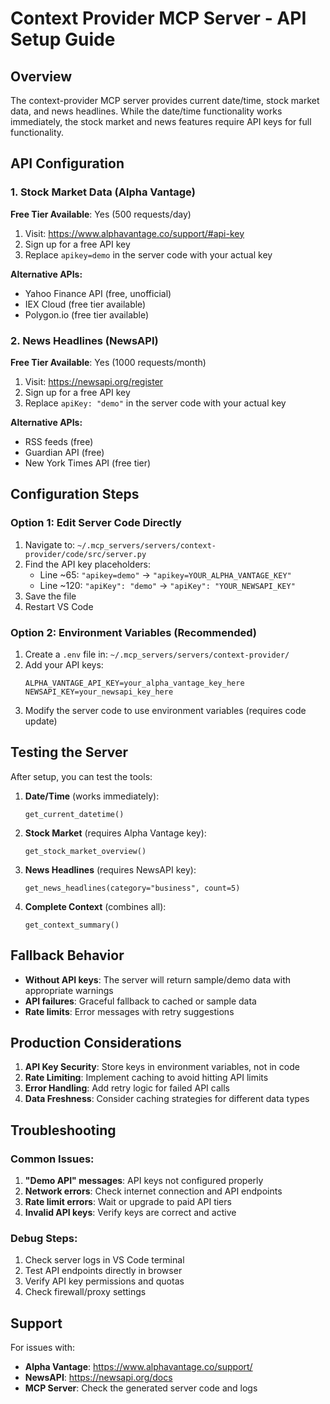 # Context Provider MCP Server - API Setup Guide

## Overview

The context-provider MCP server provides current date/time, stock market data, and news headlines. While the date/time functionality works immediately, the stock market and news features require API keys for full functionality.

## API Configuration

### 1. Stock Market Data (Alpha Vantage)

**Free Tier Available**: Yes (500 requests/day)

1. Visit: https://www.alphavantage.co/support/#api-key
2. Sign up for a free API key
3. Replace `apikey=demo` in the server code with your actual key

**Alternative APIs:**
- Yahoo Finance API (free, unofficial)
- IEX Cloud (free tier available)
- Polygon.io (free tier available)

### 2. News Headlines (NewsAPI)

**Free Tier Available**: Yes (1000 requests/month)

1. Visit: https://newsapi.org/register
2. Sign up for a free API key
3. Replace `apiKey: "demo"` in the server code with your actual key

**Alternative APIs:**
- RSS feeds (free)
- Guardian API (free)
- New York Times API (free tier)

## Configuration Steps

### Option 1: Edit Server Code Directly

1. Navigate to: `~/.mcp_servers/servers/context-provider/code/src/server.py`
2. Find the API key placeholders:
   - Line ~65: `"apikey=demo"` → `"apikey=YOUR_ALPHA_VANTAGE_KEY"`
   - Line ~120: `"apiKey": "demo"` → `"apiKey": "YOUR_NEWSAPI_KEY"`
3. Save the file
4. Restart VS Code

### Option 2: Environment Variables (Recommended)

1. Create a `.env` file in: `~/.mcp_servers/servers/context-provider/`
2. Add your API keys:
   ```
   ALPHA_VANTAGE_API_KEY=your_alpha_vantage_key_here
   NEWSAPI_KEY=your_newsapi_key_here
   ```
3. Modify the server code to use environment variables (requires code update)

## Testing the Server

After setup, you can test the tools:

1. **Date/Time** (works immediately):
   ```
   get_current_datetime()
   ```

2. **Stock Market** (requires Alpha Vantage key):
   ```
   get_stock_market_overview()
   ```

3. **News Headlines** (requires NewsAPI key):
   ```
   get_news_headlines(category="business", count=5)
   ```

4. **Complete Context** (combines all):
   ```
   get_context_summary()
   ```

## Fallback Behavior

- **Without API keys**: The server will return sample/demo data with appropriate warnings
- **API failures**: Graceful fallback to cached or sample data
- **Rate limits**: Error messages with retry suggestions

## Production Considerations

1. **API Key Security**: Store keys in environment variables, not in code
2. **Rate Limiting**: Implement caching to avoid hitting API limits
3. **Error Handling**: Add retry logic for failed API calls
4. **Data Freshness**: Consider caching strategies for different data types

## Troubleshooting

### Common Issues:

1. **"Demo API" messages**: API keys not configured properly
2. **Network errors**: Check internet connection and API endpoints
3. **Rate limit errors**: Wait or upgrade to paid API tiers
4. **Invalid API keys**: Verify keys are correct and active

### Debug Steps:

1. Check server logs in VS Code terminal
2. Test API endpoints directly in browser
3. Verify API key permissions and quotas
4. Check firewall/proxy settings

## Support

For issues with:
- **Alpha Vantage**: https://www.alphavantage.co/support/
- **NewsAPI**: https://newsapi.org/docs
- **MCP Server**: Check the generated server code and logs
